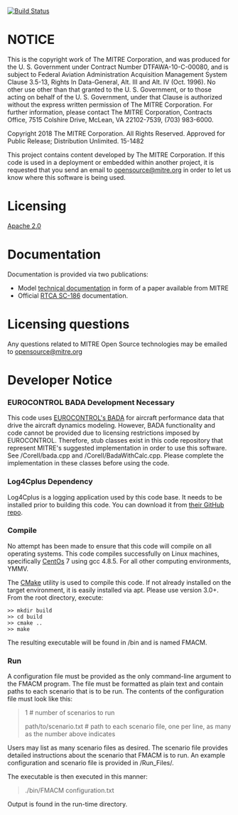 [![Build Status](https://travis-ci.org/mitre/FMACM.svg?branch=master)](https://travis-ci.org/mitre/FMACM)

# NOTICE
This is the copyright work of The MITRE Corporation, and was produced
for the U. S. Government under Contract Number DTFAWA-10-C-00080, and
is subject to Federal Aviation Administration Acquisition Management
System Clause 3.5-13, Rights In Data-General, Alt. III and Alt. IV
(Oct. 1996).  No other use other than that granted to the U. S.
Government, or to those acting on behalf of the U. S. Government,
under that Clause is authorized without the express written
permission of The MITRE Corporation. For further information, please
contact The MITRE Corporation, Contracts Office, 7515 Colshire Drive,
McLean, VA  22102-7539, (703) 983-6000. 

Copyright 2018 The MITRE Corporation. All Rights Reserved.
Approved for Public Release; Distribution Unlimited. 15-1482

This project contains content developed by The MITRE Corporation. If this code is used in a deployment or embedded within another project, it is requested that you send an email to opensource@mitre.org in order to let us know where this software is being used. 

# Licensing
[Apache 2.0](https://github.com/mitre/FMACM/blob/master/LICENSE)

# Documentation
Documentation is provided via two publications:
- Model [technical documentation](https://www.mitre.org/publications/technical-papers/derivation-of-a-point-mass-aircraft-model-used-for-fast-time) in form of a paper available from MITRE
- Official [RTCA SC-186](http://www.rtca.org/content.asp?pl=108&sl=33&contentid=88) documentation.

# Licensing questions
Any questions related to MITRE Open Source technologies may be emailed to opensource@mitre.org

# Developer Notice

### EUROCONTROL BADA Development Necessary
This code uses [EUROCONTROL's BADA](https://eurocontrol.int/services/bada) for aircraft performance data that drive the aircraft dynamics modeling. However, BADA functionality and code cannot be provided due to licensing restrictions imposed by EUROCONTROL. Therefore, stub classes exist in this code repository that represent MITRE's suggested implementation in order to use this software. See /CoreII/bada.cpp and /CoreII/BadaWithCalc.cpp. Please complete the implementation in these classes before using the code.

### Log4Cplus Dependency
Log4Cplus is a logging application used by this code base. It needs to be installed prior to building this code. You can download it from [their GitHub repo](https://github.com/log4cplus/log4cplus).

### Compile
No attempt has been made to ensure that this code will compile on all operating systems. This code compiles successfully on Linux machines, specifically [CentOs](https://www.centos.org/) 7 using gcc 4.8.5. For all other computing environments, YMMV.

The [CMake](https://cmake.org/) utility is used to compile this code. If not already installed on the target environment, it is easily installed via apt. Please use version 3.0+. From the root directory, execute:

```
>> mkdir build
>> cd build
>> cmake ..
>> make
```

The resulting executable will be found in /bin and is named FMACM.

### Run
A configuration file must be provided as the only command-line argument to the FMACM program. The file must be formatted as plain text and contain paths to each scenario that is to be run. The contents of the configuration file must look like this:

> 1 # number of scenarios to run
> 
> path/to/scenario.txt # path to each scenario file, one per line, as many as the number above indicates

Users may list as many scenario files as desired. The scenario file provides detailed instructions about the scenario that FMACM is to run. An example configuration and scenario file is provided in <root>/Run_Files/.

The executable is then executed in this manner:
> ./bin/FMACM configuration.txt 

Output is found in the run-time directory.
